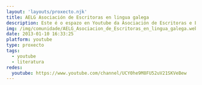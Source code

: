 ```yaml
---
layout: 'layouts/proxecto.njk'
title: AELG Asociación de Escritoras en lingua galega
description: Este é o espazo en Youtube da Asociación de Escritoras e Escritores en Lingua Galega (AELG).
img: /img/comunidade/AELG_Asociacion_de_Escritoras_en_lingua_galega.webp
date: 2013-01-10 16:33:25
platform: youtube
type: proxecto
tags:
  - youtube
  - literatura
redes:
  youtube: https://www.youtube.com/channel/UCY0he9M8FU52uV21SKVeBew
---
```

